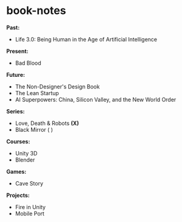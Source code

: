 # book-notes

<b> Past: </b>
<ul>
  <li>Life 3.0: Being Human in the Age of Artificial Intelligence</li>
</ul>

<b> Present: </b>
<ul>
    <li> Bad Blood </li>
</ul>

<b> Future: </b>
<ul> 
  <li> The Non-Designer's Design Book </li>
  <li> The Lean Startup </li>
  <li> AI Superpowers: China, Silicon Valley, and the New World Order </li>
</ul>

<b> Series: </b>
<ul>
  <li>Love, Death & Robots <b>(X)</b></li>
  <li>Black Mirror ( )</li>
</ul>

<b> Courses: </b>
<ul>
  <li>Unity 3D</li>
  <li>Blender</li>
</ul>

<b> Games: </b>
<ul>
  <li>Cave Story</li>
</ul>

<b> Projects: </b>
<ul>
  <li>Fire in Unity</li>
  <li>Mobile Port</li>
</ul>
